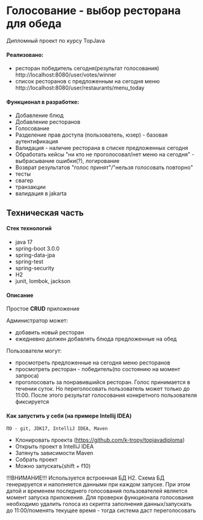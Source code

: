 # Голосование - выбор ресторана для обеда

Дипломный проект по курсу TopJava

#### Реализовано:
- ресторан победитель сегодня(результат голосования) http://localhost:8080/user/votes/winner
- список ресторанов с предложенным на сегодня меню http://localhost:8080/user/restaurants/menu_today

#### Функционал в разработке:
- Добавление блюд
- Добавление ресторанов
- Голосование
- Разделение прав доступа (пользователь, юзер) - базовая аутентификация
- Валидация - наличие ресторана в списке предложенных сегодня
- Обработать кейсы "ни кто не проголосовал/нет меню на сегодня" - выбрасывание ошибки(?), логирование
- Возврат результатов "голос принят"/"нельзя голосовать повторно"
- тесты
- свагер
- транзакции
- валидация в jakarta

## Техническая часть

#### Стек технологий
- java 17
- spring-boot 3.0.0
- spring-data-jpa
- spring-test
- spring-security
- H2
- junit, lombok, jackson

#### Описание

Простое **CRUD** приложение 

Администратор может:
- добавить новый ресторан
- ежедневно должен добавлять блюда предложенные на обед

Пользователи могут:
- просмотреть предложенные на сегодня меню ресторанов
- просмотреть ресторан - победитель(по состоянию на момент запроса)
- проголосовать за понравившийся ресторан. Голос принимается в течении суток. Но переголосовать пользователь может только до 11:00. После этого результат голосования конкретного пользователя фиксируется

#### Как запустить у себя (на примере Intellij IDEA)
    ПО - git, JDK17, IntelliJ IDEA, Maven
- Клонировать проекта (https://github.com/k-tropy/topjavadiploma)
- Открыть проект в IntelliJ IDEA
- Затянуть зависимости Maven
- Собрать проект
- Можно запускать(shift + f10)

!!!ВНИМАНИЕ!!!
Используется встроенная БД H2. Схема БД генерируется и наполняется данными при каждом запуске. При этом датой и временем последнего голосования пользователей является момент запуска приложения. Для проверки функционала голосования необходимо удалить голоса из скрипта заполнения данных/запускать до 11:00/поменять текущее время - тогда система даст переголосовать
